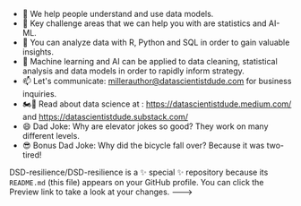 - 👋 We help people understand and use data models.
- 👀 Key challenge areas that we can help you with are statistics and AI-ML.  
- 🌱 You can analyze data with R, Python and SQL in order to gain valuable insights.
- 💞️ Machine learning and AI can be applied to data cleaning, statistical analysis and data models in order to rapidly inform strategy.
- 📫 Let's communicate: millerauthor@datascientistdude.com for business inquiries.
- 🏍️💨 Read about data science at : https://datascientistdude.medium.com/ and https://datascientistdude.substack.com/
- 😄 Dad Joke: Why are elevator jokes so good? They work on many different levels.
- 😎 Bonus Dad Joke: Why did the bicycle fall over? Because it was two-tired!

DSD-resilience/DSD-resilience is a ✨ special ✨ repository because its `README.md` (this file) appears on your GitHub profile.
You can click the Preview link to take a look at your changes.
--->
